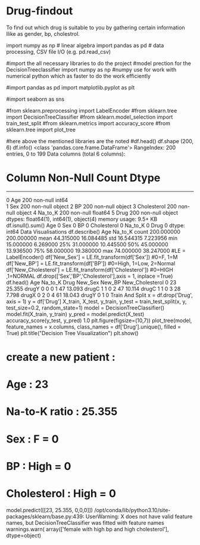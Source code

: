 # Drug-findout
To find out which drug is suitable to you by gathering certain information llike as gender, bp, cholestrol.

import numpy as np # linear algebra
import pandas as pd # data processing, CSV file I/O (e.g. pd.read_csv)

#import the all necessary libraries to do the project
#model prection for the DecisionTreeclassifier
import numpy as np
#numpy use for work with numerical python which as faster to do the work efficiently

#import pandas as pd
import matplotlib.pyplot as plt

#import seaborn as sns

#from sklearn.preprocessing import LabelEncoder
#from sklearn.tree import DecisionTreeClassifier
#from sklearn.model_selection import train_test_split
#from sklearn.metrics import accuracy_score
#from sklearn.tree import plot_tree

#here above the mentioned libraries are the noted
#df.head()
df.shape
(200, 6)
df.info()
<class 'pandas.core.frame.DataFrame'>
RangeIndex: 200 entries, 0 to 199
Data columns (total 6 columns):
 #   Column       Non-Null Count  Dtype  
---  ------       --------------  -----  
 0   Age          200 non-null    int64  
 1   Sex          200 non-null    object 
 2   BP           200 non-null    object 
 3   Cholesterol  200 non-null    object 
 4   Na_to_K      200 non-null    float64
 5   Drug         200 non-null    object 
dtypes: float64(1), int64(1), object(4)
memory usage: 9.5+ KB
df.isnull().sum()
Age            0
Sex            0
BP             0
Cholesterol    0
Na_to_K        0
Drug           0
dtype: int64
Data Visualisations
df.describe()
Age	Na_to_K
count	200.000000	200.000000
mean	44.315000	16.084485
std	16.544315	7.223956
min	15.000000	6.269000
25%	31.000000	10.445500
50%	45.000000	13.936500
75%	58.000000	19.380000
max	74.000000	38.247000
#LE = LabelEncoder()
df['New_Sex'] = LE.fit_transform(df['Sex']) #0=F, 1=M
df['New_BP'] = LE.fit_transform(df['BP']) #0=High, 1=Low, 2=Normal
df['New_Cholesterol'] = LE.fit_transform(df['Cholesterol']) #0=HIGH ,1=NORMAL
df.drop(['Sex','BP','Cholesterol'],axis = 1, inplace =True)
df.head()
Age	Na_to_K	Drug	New_Sex	New_BP	New_Cholesterol
0	23	25.355	drugY	0	0	0
1	47	13.093	drugC	1	1	0
2	47	10.114	drugC	1	1	0
3	28	7.798	drugX	0	2	0
4	61	18.043	drugY	0	1	0
Train And Split
x = df.drop('Drug', axis = 1)
y = df['Drug']
X_train, X_test, y_train, y_test = train_test_split(x, y, test_size=0.2, random_state=1)
model = DecisionTreeClassifier()
model.fit(X_train, y_train)
y_pred = model.predict(X_test)
accuracy_score(y_test, y_pred)
1.0
plt.figure(figsize=(10,7))
plot_tree(model, feature_names = x.columns, class_names = df['Drug'].unique(), filled = True)
plt.title("Decision Tree Visualization")
plt.show()

# create a new patient :
# Age : 23
# Na-to-K ratio : 25.355
# Sex : F = 0
# BP : High = 0
# Cholesterol : High = 0

model.predict([[23, 25.355, 0,0,0]])
/opt/conda/lib/python3.10/site-packages/sklearn/base.py:439: UserWarning: X does not have valid feature names, but DecisionTreeClassifier was fitted with feature names
  warnings.warn(
array(['female with high bp and high cholesterol'], dtype=object)

